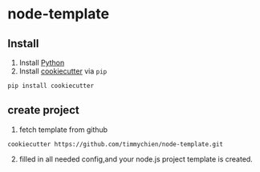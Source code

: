 # node-template
## Install
1. Install [Python](https://www.python.org/downloads/)
2. Install [cookiecutter](https://pypi.python.org/pypi/cookiecutter) via `pip`
```
pip install cookiecutter
```
## create project
1. fetch template from github
```
cookiecutter https://github.com/timmychien/node-template.git
```
2. filled in all needed config,and your node.js project template is created.
